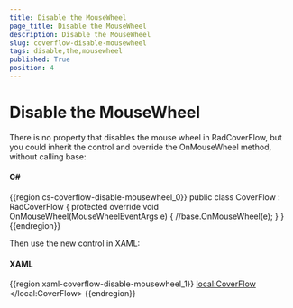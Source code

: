 ```yaml
---
title: Disable the MouseWheel
page_title: Disable the MouseWheel
description: Disable the MouseWheel
slug: coverflow-disable-mousewheel
tags: disable,the,mousewheel
published: True
position: 4
---
```


# Disable the MouseWheel

There is no property that disables the mouse wheel in RadCoverFlow, but you could inherit the control and override the OnMouseWheel method, without calling base:

#### __C#__

{{region cs-coverflow-disable-mousewheel_0}}
	public class CoverFlow : RadCoverFlow
	{
		protected override void OnMouseWheel(MouseWheelEventArgs e)
		{
			//base.OnMouseWheel(e);
		}
	}
{{endregion}}

Then use the new control in XAML:

#### __XAML__

{{region xaml-coverflow-disable-mousewheel_1}}
	<local:CoverFlow>
	       <Rectangle Fill="Red" Width="200" Height="200" />
	       <Rectangle Fill="Green" Width="200" Height="200" />
	       <Rectangle Fill="Blue" Width="200" Height="200" />
	       <Rectangle Fill="Magenta" Width="200" Height="200" />
	</local:CoverFlow>
{{endregion}}


